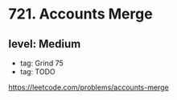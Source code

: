 # 721. Accounts Merge
## level: Medium

- tag: Grind 75
- tag: TODO

https://leetcode.com/problems/accounts-merge
